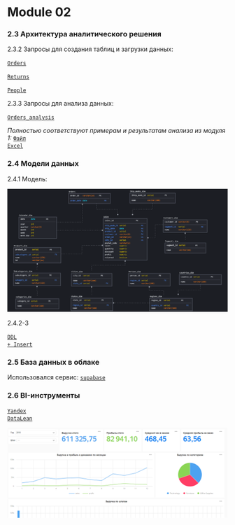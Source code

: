 # Module 02
### 2.3 Архитектура аналитического решения
2.3.2 Запросы для создания таблиц и загрузки данных:

<code>[Orders](https://github.com/timurborisevich/DataLearn/blob/main/Module_02/orders.sql "")</code>

<code>[Returns](https://github.com/timurborisevich/DataLearn/blob/main/Module_02/returns.sql "")</code>

<code>[People](https://github.com/timurborisevich/DataLearn/blob/main/Module_02/people.sql "")</code>

2.3.3 Запросы для анализа данных:

<code>[Orders_analysis](https://github.com/timurborisevich/DataLearn/blob/main/Module_02/Orders_analysis.sql "")</code>

_Полностью соответствуют примерам и результатам анализа из модуля 1:_
<code>[Файл Excel](https://github.com/timurborisevich/DataLearn/blob/main/Module_01/My%20Sample%20Module%201.xlsx "")</code>


### 2.4 Модели данных

2.4.1 Модель:

<code>![Картинка](https://github.com/timurborisevich/DataLearn/blob/main/Module_02/Physical_model.png "")</code>

2.4.2-3

<code>[DDL + Insert](https://github.com/timurborisevich/DataLearn/blob/main/Module_02/DDL.sql "")</code>

### 2.5 База данных в облаке

Использовался сервис: <code>[supabase](https://app.supabase.io/ "")</code>

### 2.6 BI-инструменты

<code>[Yandex DataLean](https://datalens.yandex.ru/w51qmh9a6k40o-orders "")</code>

<code>![Картинка](https://github.com/timurborisevich/DataLearn/blob/main/Module_02/Yandex_DataLens.png "")</code>
